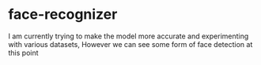 # face-recognizer
I am currently trying to make the model more accurate and experimenting with various datasets, However we can see some form of face detection at this point 
